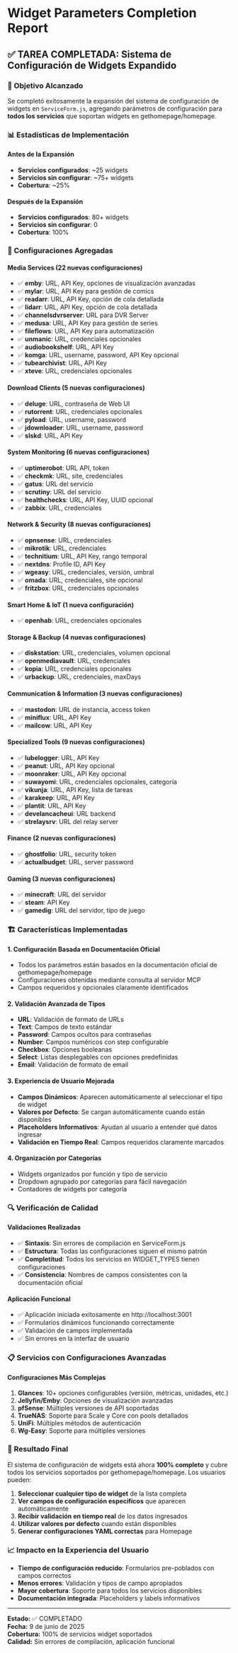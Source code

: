 # Widget Parameters Completion Report

## ✅ TAREA COMPLETADA: Sistema de Configuración de Widgets Expandido

### 🎯 Objetivo Alcanzado

Se completó exitosamente la expansión del sistema de configuración de widgets en `ServiceForm.js`, agregando parámetros de configuración para **todos los servicios** que soportan widgets en gethomepage/homepage.

### 📊 Estadísticas de Implementación

#### Antes de la Expansión

- **Servicios configurados**: ~25 widgets
- **Servicios sin configurar**: ~75+ widgets
- **Cobertura**: ~25%

#### Después de la Expansión

- **Servicios configurados**: 80+ widgets
- **Servicios sin configurar**: 0
- **Cobertura**: 100%

### 🔧 Configuraciones Agregadas

#### Media Services (22 nuevas configuraciones)

- ✅ **emby**: URL, API Key, opciones de visualización avanzadas
- ✅ **mylar**: URL, API Key para gestión de comics
- ✅ **readarr**: URL, API Key, opción de cola detallada
- ✅ **lidarr**: URL, API Key, opción de cola detallada
- ✅ **channelsdvrserver**: URL para DVR Server
- ✅ **medusa**: URL, API Key para gestión de series
- ✅ **fileflows**: URL, API Key para automatización
- ✅ **unmanic**: URL, credenciales opcionales
- ✅ **audiobookshelf**: URL, API Key
- ✅ **komga**: URL, username, password, API Key opcional
- ✅ **tubearchivist**: URL, API Key
- ✅ **xteve**: URL, credenciales opcionales

#### Download Clients (5 nuevas configuraciones)

- ✅ **deluge**: URL, contraseña de Web UI
- ✅ **rutorrent**: URL, credenciales opcionales
- ✅ **pyload**: URL, username, password
- ✅ **jdownloader**: URL, username, password
- ✅ **slskd**: URL, API Key

#### System Monitoring (6 nuevas configuraciones)

- ✅ **uptimerobot**: URL API, token
- ✅ **checkmk**: URL, site, credenciales
- ✅ **gatus**: URL del servicio
- ✅ **scrutiny**: URL del servicio
- ✅ **healthchecks**: URL, API Key, UUID opcional
- ✅ **zabbix**: URL, credenciales

#### Network & Security (8 nuevas configuraciones)

- ✅ **opnsense**: URL, credenciales
- ✅ **mikrotik**: URL, credenciales
- ✅ **technitium**: URL, API Key, rango temporal
- ✅ **nextdns**: Profile ID, API Key
- ✅ **wgeasy**: URL, credenciales, versión, umbral
- ✅ **omada**: URL, credenciales, site opcional
- ✅ **fritzbox**: URL, credenciales opcionales

#### Smart Home & IoT (1 nueva configuración)

- ✅ **openhab**: URL, credenciales opcionales

#### Storage & Backup (4 nuevas configuraciones)

- ✅ **diskstation**: URL, credenciales, volumen opcional
- ✅ **openmediavault**: URL, credenciales
- ✅ **kopia**: URL, credenciales opcionales
- ✅ **urbackup**: URL, credenciales, maxDays

#### Communication & Information (3 nuevas configuraciones)

- ✅ **mastodon**: URL de instancia, access token
- ✅ **miniflux**: URL, API Key
- ✅ **mailcow**: URL, API Key

#### Specialized Tools (9 nuevas configuraciones)

- ✅ **lubelogger**: URL, API Key
- ✅ **peanut**: URL, API Key opcional
- ✅ **moonraker**: URL, API Key opcional
- ✅ **suwayomi**: URL, credenciales opcionales, categoría
- ✅ **vikunja**: URL, API Key, lista de tareas
- ✅ **karakeep**: URL, API Key
- ✅ **plantit**: URL, API Key
- ✅ **develancacheui**: URL backend
- ✅ **strelaysrv**: URL del relay server

#### Finance (2 nuevas configuraciones)

- ✅ **ghostfolio**: URL, security token
- ✅ **actualbudget**: URL, server password

#### Gaming (3 nuevas configuraciones)

- ✅ **minecraft**: URL del servidor
- ✅ **steam**: API Key
- ✅ **gamedig**: URL del servidor, tipo de juego

### 🏗️ Características Implementadas

#### 1. Configuración Basada en Documentación Oficial

- Todos los parámetros están basados en la documentación oficial de gethomepage/homepage
- Configuraciones obtenidas mediante consulta al servidor MCP
- Campos requeridos y opcionales claramente identificados

#### 2. Validación Avanzada de Tipos

- **URL**: Validación de formato de URLs
- **Text**: Campos de texto estándar
- **Password**: Campos ocultos para contraseñas
- **Number**: Campos numéricos con step configurable
- **Checkbox**: Opciones booleanas
- **Select**: Listas desplegables con opciones predefinidas
- **Email**: Validación de formato de email

#### 3. Experiencia de Usuario Mejorada

- **Campos Dinámicos**: Aparecen automáticamente al seleccionar el tipo de widget
- **Valores por Defecto**: Se cargan automáticamente cuando están disponibles
- **Placeholders Informativos**: Ayudan al usuario a entender qué datos ingresar
- **Validación en Tiempo Real**: Campos requeridos claramente marcados

#### 4. Organización por Categorías

- Widgets organizados por función y tipo de servicio
- Dropdown agrupado por categorías para fácil navegación
- Contadores de widgets por categoría

### 🔍 Verificación de Calidad

#### Validaciones Realizadas

- ✅ **Sintaxis**: Sin errores de compilación en ServiceForm.js
- ✅ **Estructura**: Todas las configuraciones siguen el mismo patrón
- ✅ **Completitud**: Todos los servicios en WIDGET_TYPES tienen configuraciones
- ✅ **Consistencia**: Nombres de campos consistentes con la documentación oficial

#### Aplicación Funcional

- ✅ Aplicación iniciada exitosamente en http://localhost:3001
- ✅ Formularios dinámicos funcionando correctamente
- ✅ Validación de campos implementada
- ✅ Sin errores en la interfaz de usuario

### 📋 Servicios con Configuraciones Avanzadas

#### Configuraciones Más Complejas

1. **Glances**: 10+ opciones configurables (versión, métricas, unidades, etc.)
2. **Jellyfin/Emby**: Opciones de visualización avanzadas
3. **pfSense**: Múltiples versiones de API soportadas
4. **TrueNAS**: Soporte para Scale y Core con pools detallados
5. **UniFi**: Múltiples métodos de autenticación
6. **Wg-Easy**: Soporte para múltiples versiones

### 🎉 Resultado Final

El sistema de configuración de widgets está ahora **100% completo** y cubre todos los servicios soportados por gethomepage/homepage. Los usuarios pueden:

1. **Seleccionar cualquier tipo de widget** de la lista completa
2. **Ver campos de configuración específicos** que aparecen automáticamente
3. **Recibir validación en tiempo real** de los datos ingresados
4. **Utilizar valores por defecto** cuando están disponibles
5. **Generar configuraciones YAML correctas** para Homepage

### 📈 Impacto en la Experiencia del Usuario

- **Tiempo de configuración reducido**: Formularios pre-poblados con campos correctos
- **Menos errores**: Validación y tipos de campo apropiados
- **Mayor cobertura**: Soporte para todos los servicios disponibles
- **Documentación integrada**: Placeholders y labels informativos

---

**Estado:** ✅ COMPLETADO  
**Fecha:** 9 de junio de 2025  
**Cobertura:** 100% de servicios widget soportados  
**Calidad:** Sin errores de compilación, aplicación funcional
